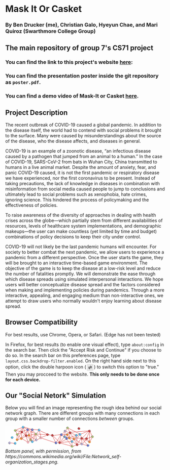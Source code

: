 # Mask It Or Casket
### By Ben Drucker (me), Christian Galo, Hyeyun Chae, and Mari Quiroz (Swarthmore College Group)
## The main repository of group 7's CS71 project

### You can find the link to this project's website [here](https://ben-drucker.github.io/Mask-It-Or-Casket/): 

### You can find the presentation poster inside the git repository as `poster.pdf`.

### You can find a demo video of Mask-It or Casket [here](https://www.youtube.com/watch?v=4icUOo1R2F8). 

## Project Description

The recent outbreak of COVID-19 caused a global pandemic. In addition to the disease itself, the world had to contend with social problems it brought to the surface. Many were caused by misunderstandings about the source of the disease, who the disease affects, and diseases in general. 

COVID-19 is an example of a zoonotic disease, “an infectious disease caused by a pathogen that jumped from an animal to a human.” In the case of COVID-19, SARS-CoV-2 from bats in Wuhan City, China transmitted to humans in a live animal market. Despite the amount of anxiety, fear, and panic COVID-19 caused, it is not the first pandemic or respiratory disease we have experienced, nor the first coronavirus to be present. Instead of taking precautions, the lack of knowledge in diseases in combination with misinformation from social media caused people to jump to conclusions and ultimately lead to social problems such as xenophobia, hate crimes, ignoring science. This hindered the process of policymaking and the effectiveness of policies.

To raise awareness of the diversity of approaches in dealing with health crises across the globe—which partially stem from different availabilities of resources, levels of healthcare system implementations, and demographic makeups—the user can make countless (yet limited by time and budget) combinations of policy decisions to keep their city under control. 

COVID-19 will not likely be the last pandemic humans will encounter. For society to better combat the next pandemic, we allow users to experience a pandemic from a different perspective. Once the user starts the game, they will be brought to an interactive time-based game environment. The objective of the game is to keep the disease at a low-risk level and reduce the number of fatalities promptly. We will demonstrate the ease through which disease spreads using simulated interpersonal interactions. We hope users will better conceptualize disease spread and the factors considered when making and implementing policies during pandemics. Through a more interactive, appealing, and engaging medium than non-interactive ones, we attempt to draw users who normally wouldn't enjoy learning about disease spread.

## Browser Compatibility

For best results, use Chrome, Opera, or Safari. (Edge has not been tested)

In Firefox, for best results (to enable one visual effect), type `about:config` in the search bar. Then click the "Accept Risk and Continue" if you choose to do so. In the search bar on this preferences page, type `layout.css.backdrop-filter.enabled`. On the right hand side next to this option, click the double harpoon icon (<img alt="Network Explainer" src="Images/DoubleHarpoon.png" width="25" align="center">) to switch this option to "true." Then you may procceed to the website. **This only needs to be done once for each device.**
## Our "Social Netork" Simulation
Below you will find an image representing the rough idea behind our social network graph. There are different groups with many connections in each group with a smaller number of connections _between_ groups. 

<img alt="Network Explainer" src="Images/NetworkExplainer.png" width="300" align="center">

<figcaption><i >Bottom panel, with permission, from <a>https://commons.wikimedia.org/wiki/File:Network_self-organization_stages.png.</a></i></figcaption>
